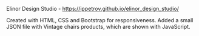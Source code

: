 Elinor Design Studio - https://ippetrov.github.io/elinor_design_studio/
 
Created with HTML, CSS and Bootstrap for responsiveness.
Added a small JSON file with Vintage chairs products, which are shown with JavaScript. 
